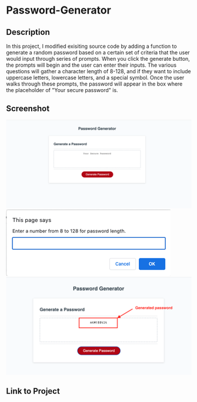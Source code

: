 # Password-Generator
## Description

In this project, I modified exisiting source code by adding a function to generate a random password based on a certain set of criteria that the user would input through series of prompts. When you click the generate button, the prompts will begin and the user can enter their inputs. The various questions will gather a character length of 8-128, and if they want to include uppercase letters, lowercase letters, and a special symbol. Once the user walks through these prompts, the password will appear in the box where the placeholder of "Your secure password" is. 

## Screenshot

![password generator](/assets/images/password-generator-1.jpg)
![password prompt](/assets/images/password-generator-2.jpg)
![generated password](/assets/images/password-generator-3.jpg)

## Link to Project 